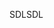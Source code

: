 <span data-ttu-id="6c7e8-101">SDL</span><span class="sxs-lookup"><span data-stu-id="6c7e8-101">SDL</span></span>